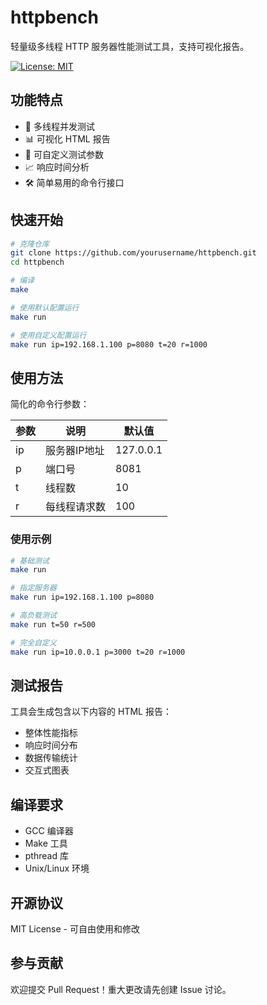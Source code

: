 # httpbench

轻量级多线程 HTTP 服务器性能测试工具，支持可视化报告。

[![License: MIT](https://img.shields.io/badge/License-MIT-blue.svg)](https://opensource.org/licenses/MIT)

## 功能特点

- 🚀 多线程并发测试
- 📊 可视化 HTML 报告
- 🎯 可自定义测试参数
- 📈 响应时间分析
- 🛠 简单易用的命令行接口

## 快速开始

```bash
# 克隆仓库
git clone https://github.com/yourusername/httpbench.git
cd httpbench

# 编译
make

# 使用默认配置运行
make run

# 使用自定义配置运行
make run ip=192.168.1.100 p=8080 t=20 r=1000
```

## 使用方法

简化的命令行参数：

| 参数 | 说明 | 默认值 |
|------|------|--------|
| ip | 服务器IP地址 | 127.0.0.1 |
| p  | 端口号 | 8081 |
| t  | 线程数 | 10 |
| r  | 每线程请求数 | 100 |

### 使用示例

```bash
# 基础测试
make run

# 指定服务器
make run ip=192.168.1.100 p=8080

# 高负载测试
make run t=50 r=500

# 完全自定义
make run ip=10.0.0.1 p=3000 t=20 r=1000
```

## 测试报告

工具会生成包含以下内容的 HTML 报告：
- 整体性能指标
- 响应时间分布
- 数据传输统计
- 交互式图表

## 编译要求

- GCC 编译器
- Make 工具
- pthread 库
- Unix/Linux 环境

## 开源协议

MIT License - 可自由使用和修改

## 参与贡献

欢迎提交 Pull Request！重大更改请先创建 Issue 讨论。